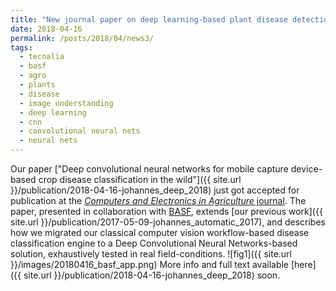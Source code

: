 ```yaml
---
title: "New journal paper on deep learning-based plant disease detection in the wild"
date: 2018-04-16
permalink: /posts/2018/04/news3/
tags:
  - tecnalia
  - basf
  - agro
  - plants
  - disease
  - image understanding
  - deep learning
  - cnn
  - convolutional neural nets
  - neural nets
---
```



Our paper ["Deep convolutional neural networks for mobile capture device-based crop disease classification in the wild"]({{ site.url }}/publication/2018-04-16-johannes_deep_2018) just got accepted for publication at the [_Computers and Electronics in Agriculture_ journal](https://www.journals.elsevier.com/computers-and-electronics-in-agriculture).
The paper, presented in collaboration with [BASF](https://www.basf.com), extends [our previous work]({{ site.url }}/publication/2017-05-09-johannes_automatic_2017), and describes how we migrated our classical computer vision workflow-based disease classification engine to a Deep Convolutional Neural Networks-based solution, exhaustively tested in real field-conditions.
![fig1]({{ site.url }}/images/20180416_basf_app.png)
More info and full text available [here]({{ site.url }}/publication/2018-04-16-johannes_deep_2018) soon.

